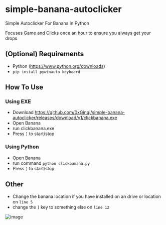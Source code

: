 # simple-banana-autoclicker
Simple Autoclicker For Banana in Python

Focuses Game and Clicks once an hour to ensure you always get your drops

## (Optional) Requirements 
 - Python (https://www.python.org/downloads)
 - ```pip install pywinauto keyboard```

## How To Use
### Using EXE
 - Download https://github.com/0xGingi/simple-banana-autoclicker/releases/download/v1/clickbanana.exe
 - Open Banana
 - run clickbanana.exe
 - Press ```]``` to start/stop
### Using Python
 - Open Banana
 - run command ```python clickbanana.py```
 - Press ```]``` to start/stop

## Other
 - Change the banana location if you have installed on an drive or location on ```line 5```
 - change the ```]``` key to something else on ```line 12```

![image](https://github.com/0xGingi/simple-banana-autoclicker/assets/104647854/2d9e3b91-217f-4e2c-9bd9-6b536b53dabc)

